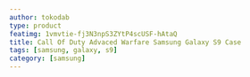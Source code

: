 ```yaml
---
author: tokodab
type: product
featimg: 1vmvtie-fj3N3npS3ZYtP4scUSF-hAtaQ
title: Call Of Duty Advaced Warfare Samsung Galaxy S9 Case
tags: [samsung, galaxy, s9]
category: [samsung]
---
```

